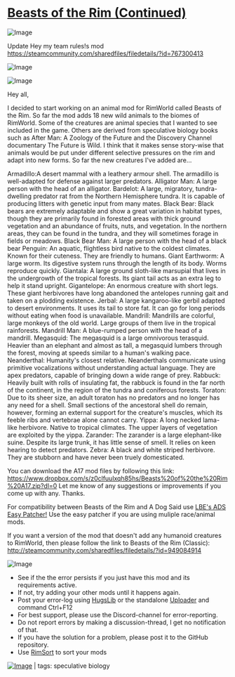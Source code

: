 # [Beasts of the Rim (Continued)](https://steamcommunity.com/sharedfiles/filedetails/?id=2194018641)

![Image](https://i.imgur.com/buuPQel.png)

Update Hey my team rules!s mod
https://steamcommunity.com/sharedfiles/filedetails/?id=767300413



![Image](https://i.imgur.com/pufA0kM.png)
	
![Image](https://i.imgur.com/Z4GOv8H.png)

Hey all,

I decided to start working on an animal mod for RimWorld called Beasts of the Rim. So far the mod adds 18 new wild animals to the biomes of RimWorld.
Some of the creatures are animal species that I wanted to see included in the game. Others are derived from speculative biology books such as After Man: A Zoology of the Future and the Discovery Channel documentary The Future is Wild. I think that it makes sense story-wise that animals would be put under different selective pressures on the rim and adapt into new forms. So far the new creatures I've added are...

Armadillo:A desert mammal with a leathery armour shell. The armadillo is well-adapted for defense against larger predators.
Alligator Man: A large person with the head of an alligator.
Bardelot: A large, migratory, tundra-dwelling predator rat from the Northern Hemisphere tundra. It is capable of producing litters with genetic input from many mates.
Black Bear: Black bears are extremely adaptable and show a great variation in habitat types, though they are primarily found in forested areas with thick ground vegetation and an abundance of fruits, nuts, and vegetation. In the northern areas, they can be found in the tundra, and they will sometimes forage in fields or meadows.
Black Bear Man: A large person with the head of a black bear
Penguin: An aquatic, flightless bird native to the coldest climates. Known for their cuteness. They are friendly to humans.
Giant Earthworm: A large worm. Its digestive system runs through the length of its body. Worms reproduce quickly.
Giantala: A large ground sloth-like marsupial that lives in the undergrowth of the tropical forests. Its giant tail acts as an extra leg to help it stand upright.
Gigantelope: An enormous creature with short legs. These giant herbivores have long abandoned the antelopes running gait and taken on a plodding existence.
Jerbal: A large kangaroo-like gerbil adapted to desert environments. It uses its tail to store fat. It can go for long periods without eating when food is unavailable.
Mandrill: Mandrills are colorful, large monkeys of the old world. Large groups of them live in the tropical rainforests.
Mandrill Man: A blue-rumped person with the head of a mandrill.
Megasquid: The megasquid is a large omnivorous terasquid. Heavier than an elephant and almost as tall, a megasquid lumbers through the forest, moving at speeds similar to a human's walking pace.
Neanderthal: Humanity's closest relative. Neanderthals communicate using primitive vocalizations without understanding actual language. They are apex predators, capable of bringing down a wide range of prey.
Rabbuck: Heavily built with rolls of insulating fat, the rabbuck is found in the far north of the continent, in the region of the tundra and coniferous forests.
Toraton: Due to its sheer size, an adult toraton has no predators and no longer has any need for a shell. Small sections of the ancestoral shell do remain, however, forming an external support for the creature's muscles, which its feeble ribs and vertebrae alone cannot carry.
Yippa: A long necked lama-like herbivore. Native to tropical climates. The upper layers of vegetation are exploited by the yippa.
Zarander: The zarander is a large elephant-like suine. Despite its large trunk, it has little sense of smell. It relies on keen hearing to detect predators.
Zebra: A black and white striped herbivore. They are stubborn and have never been truely domesticated.

You can download the A17 mod files by following this link: https://www.dropbox.com/s/z0clfuulxqh85hs/Beasts%20of%20the%20Rim%20A17.zip?dl=0
Let me know of any suggestions or improvements if you come up with any. Thanks.

For compatibility between Beasts of the Rim and A Dog Said use [LBE's ADS Easy Patcher!](http://steamcommunity.com/sharedfiles/filedetails/?id=944381237) Use the easy patcher if you are using muliple race/animal mods.

If you want a version of the mod that doesn't add any humanoid creatures to RimWorld, then please follow the link to Beasts of the Rim (Classic): http://steamcommunity.com/sharedfiles/filedetails/?id=949084914


![Image](https://i.imgur.com/PwoNOj4.png)



-  See if the the error persists if you just have this mod and its requirements active.
-  If not, try adding your other mods until it happens again.
-  Post your error-log using [HugsLib](https://steamcommunity.com/workshop/filedetails/?id=818773962) or the standalone [Uploader](https://steamcommunity.com/sharedfiles/filedetails/?id=2873415404) and command Ctrl+F12
-  For best support, please use the Discord-channel for error-reporting.
-  Do not report errors by making a discussion-thread, I get no notification of that.
-  If you have the solution for a problem, please post it to the GitHub repository.
-  Use [RimSort](https://github.com/RimSort/RimSort/releases/latest) to sort your mods

 

[![Image](https://img.shields.io/github/v/release/emipa606/BeastsoftheRim?label=latest%20version&style=plastic&color=9f1111&labelColor=black)](https://steamcommunity.com/sharedfiles/filedetails/changelog/2194018641) | tags:  speculative biology
